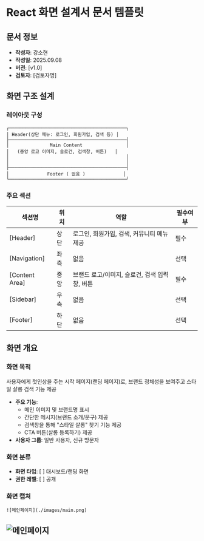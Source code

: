# React 화면 설계서 문서 템플릿

## 문서 정보
- **작성자**: 강소현
- **작성일**: 2025.09.08
- **버전**: [v1.0]
- **검토자**: [검토자명]

## 화면 구조 설계

### 레이아웃 구성
```
┌───────────────────────────────────────────┐
│ Header(상단 메뉴: 로그인, 회원가입, 검색 등) │
├───────────────────────────────────────────┤
│               Main Content                │
│   (중앙 로고 이미지, 슬로건, 검색창, 버튼)   │
│                                           │
│                                           │
├───────────────────────────────────────────┤
│              Footer ( 없음 )              │
└───────────────────────────────────────────┘
```

### 주요 섹션
| 섹션명 | 위치 | 역할 | 필수여부 |
|--------|------|------|----------|
| [Header] | 상단 | 로그인, 회원가입, 검색, 커뮤니티 메뉴 제공 | 필수 |
| [Navigation] | 좌측 | 없음 | 선택 |
| [Content Area] | 중앙 | 브랜드 로고/이미지, 슬로건, 검색 입력창, 버튼 | 필수 |
| [Sidebar] | 우측 | 없음 | 선택 |
| [Footer] | 하단 | 없음 | 선택 |


## 화면 개요

### 화면 목적
사용자에게 첫인상을 주는 시작 페이지(랜딩 페이지)로, 브랜드 정체성을 보여주고 스타일 살롱 검색 기능 제공
- **주요 기능**:
  - 메인 이미지 및 브랜드명 표시
  - 간단한 메시지(브랜드 소개/문구) 제공
  - 검색창을 통해 "스타일 살롱" 찾기 기능 제공
  - CTA 버튼(살롱 등록하기) 제공
- **사용자 그룹**: 일반 사용자, 신규 방문자

### 화면 분류
- **화면 타입**: [ ] 대시보드/랜딩 화면
- **권한 레벨**: [ ] 공개

### 화면 캡쳐
```
![메인페이지](./images/main.png)
```
![메인페이지](./images/main.png)
---



